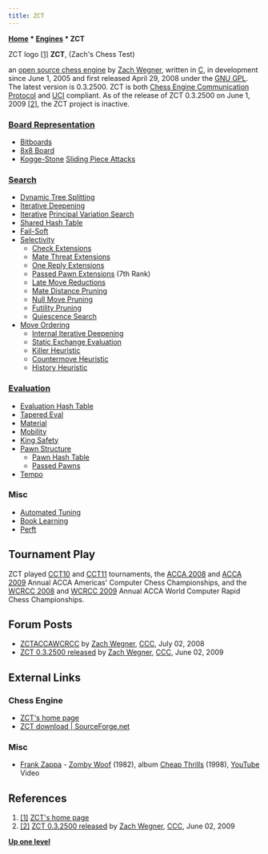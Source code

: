 ```yaml
---
title: ZCT
---
```

**[Home](Home "Home") \* [Engines](Engines "Engines") \* ZCT**



[](File:ZCT.png) ZCT logo <a id="cite-note-1" href="#cite-ref-1">[1]</a>
**ZCT**, (Zach's Chess Test)  

an [open source chess engine](Category:Open_Source "Category:Open Source") by [Zach Wegner](Zach_Wegner "Zach Wegner"), written in [C](C "C"), in development since June 1, 2005 and first released April 29, 2008 under the [GNU GPL](Free_Software_Foundation#GPL "Free Software Foundation"). The latest version is 0.3.2500. ZCT is both [Chess Engine Communication Protocol](Chess_Engine_Communication_Protocol "Chess Engine Communication Protocol") and [UCI](UCI "UCI") compliant. As of the release of ZCT 0.3.2500 on June 1, 2009 <a id="cite-note-2" href="#cite-ref-2">[2]</a>, the ZCT project is inactive.



### [Board Representation](Board_Representation "Board Representation")


* [Bitboards](Bitboards "Bitboards")
* [8x8 Board](8x8_Board "8x8 Board")
* [Kogge-Stone](Kogge-Stone_Algorithm "Kogge-Stone Algorithm") [Sliding Piece Attacks](Sliding_Piece_Attacks "Sliding Piece Attacks")


### [Search](Search "Search")


* [Dynamic Tree Splitting](Dynamic_Tree_Splitting "Dynamic Tree Splitting")
* [Iterative Deepening](Iterative_Deepening "Iterative Deepening")
* [Iterative](Iterative_Search "Iterative Search") [Principal Variation Search](Principal_Variation_Search "Principal Variation Search")
* [Shared Hash Table](Shared_Hash_Table "Shared Hash Table")
* [Fail-Soft](Fail-Soft "Fail-Soft")
* [Selectivity](Selectivity "Selectivity")
	+ [Check Extensions](Check_Extensions "Check Extensions")
	+ [Mate Threat Extensions](Mate_Threat_Extensions "Mate Threat Extensions")
	+ [One Reply Extensions](One_Reply_Extensions "One Reply Extensions")
	+ [Passed Pawn Extensions](Passed_Pawn_Extensions "Passed Pawn Extensions") (7th Rank)
	+ [Late Move Reductions](Late_Move_Reductions "Late Move Reductions")
	+ [Mate Distance Pruning](Mate_Distance_Pruning "Mate Distance Pruning")
	+ [Null Move Pruning](Null_Move_Pruning "Null Move Pruning")
	+ [Futility Pruning](Futility_Pruning "Futility Pruning")
	+ [Quiescence Search](Quiescence_Search "Quiescence Search")
* [Move Ordering](Move_Ordering "Move Ordering")
	+ [Internal Iterative Deepening](Internal_Iterative_Deepening "Internal Iterative Deepening")
	+ [Static Exchange Evaluation](Static_Exchange_Evaluation "Static Exchange Evaluation")
	+ [Killer Heuristic](Killer_Heuristic "Killer Heuristic")
	+ [Countermove Heuristic](Countermove_Heuristic "Countermove Heuristic")
	+ [History Heuristic](History_Heuristic "History Heuristic")


### [Evaluation](Evaluation "Evaluation")


* [Evaluation Hash Table](Evaluation_Hash_Table "Evaluation Hash Table")
* [Tapered Eval](Tapered_Eval "Tapered Eval")
* [Material](Material "Material")
* [Mobility](Mobility "Mobility")
* [King Safety](King_Safety "King Safety")
* [Pawn Structure](Pawn_Structure "Pawn Structure")
	+ [Pawn Hash Table](Pawn_Hash_Table "Pawn Hash Table")
	+ [Passed Pawns](Passed_Pawn "Passed Pawn")
* [Tempo](Tempo "Tempo")


### Misc


* [Automated Tuning](Automated_Tuning "Automated Tuning")
* [Book Learning](Book_Learning "Book Learning")
* [Perft](Perft "Perft")


## Tournament Play


ZCT played [CCT10](CCT10 "CCT10") and [CCT11](CCT11 "CCT11") tournaments, the [ACCA 2008](ACCA_2008 "ACCA 2008") and [ACCA 2009](ACCA_2009 "ACCA 2009") Annual ACCA Americas' Computer Chess Championships, and the [WCRCC 2008](WCRCC_2008 "WCRCC 2008") and [WCRCC 2009](WCRCC_2009 "WCRCC 2009") Annual ACCA World Computer Rapid Chess Championships. 



## Forum Posts


* [ZCTACCAWCRCC](http://www.talkchess.com/forum/viewtopic.php?t=22100) by [Zach Wegner](Zach_Wegner "Zach Wegner"), [CCC](CCC "CCC"), July 02, 2008
* [ZCT 0.3.2500 released](http://www.talkchess.com/forum/viewtopic.php?t=28212) by [Zach Wegner](Zach_Wegner "Zach Wegner"), [CCC](CCC "CCC"), June 02, 2009


## External Links


### Chess Engine


* [ZCT's home page](http://zct.sourceforge.net)
* [ZCT download | SourceForge.net](https://sourceforge.net/projects/zct/)


### Misc


* [Frank Zappa](Category:Frank_Zappa "Category:Frank Zappa") - [Zomby Woof](https://en.wikipedia.org/wiki/You_Can%27t_Do_That_on_Stage_Anymore,_Vol._1) (1982), album [Cheap Thrills](https://en.wikipedia.org/wiki/Cheap_Thrills_(Frank_Zappa_album)) (1998), [YouTube](https://en.wikipedia.org/wiki/YouTube) Video


 
## References


1. <a id="cite-ref-1" href="#cite-note-1">[1]</a> [ZCT's home page](http://zct.sourceforge.net)
2. <a id="cite-ref-2" href="#cite-note-2">[2]</a> [ZCT 0.3.2500 released](http://www.talkchess.com/forum/viewtopic.php?t=28212) by [Zach Wegner](Zach_Wegner "Zach Wegner"), [CCC](CCC "CCC"), June 02, 2009

**[Up one level](Engines "Engines")**







 
